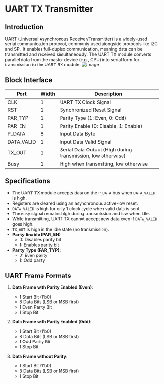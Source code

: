 
# UART TX Transmitter

## Introduction

UART (Universal Asynchronous Receiver/Transmitter) is a widely-used serial communication protocol, commonly used alongside protocols like I2C and SPI. It enables full-duplex communication, meaning data can be transmitted and received simultaneously. The UART TX module converts parallel data from the master device (e.g., CPU) into serial form for transmission to the UART RX module.
![image](https://github.com/user-attachments/assets/6713f77b-4984-4dbb-8be6-8c1de97b847d)

## Block Interface

| Port      | Width | Description                           |
|-----------|-------|---------------------------------------|
| CLK       | 1     | UART TX Clock Signal                  |
| RST       | 1     | Synchronized Reset Signal             |
| PAR_TYP   | 1     | Parity Type (1: Even, 0: Odd)         |
| PAR_EN    | 1     | Parity Enable (0: Disable, 1: Enable) |
| P_DATA    | 8     | Input Data Byte                       |
| DATA_VALID| 1     | Input Data Valid Signal               |
| TX_OUT    | 1     | Serial Data Output (High during transmission, low otherwise) |
| Busy      | 1     | High when transmitting, low otherwise |

## Specifications

- The UART TX module accepts data on the `P_DATA` bus when `DATA_VALID` is high.
- Registers are cleared using an asynchronous active-low reset.
- `DATA_VALID` is high for only 1 clock cycle when valid data is sent.
- The `Busy` signal remains high during transmission and low when idle.
- While transmitting, UART TX cannot accept new data even if `DATA_VALID` goes high.
- `TX_OUT` is high in the idle state (no transmission).
- **Parity Enable (PAR_EN)**: 
  - 0: Disables parity bit
  - 1: Enables parity bit
- **Parity Type (PAR_TYP)**:
  - 0: Even parity
  - 1: Odd parity

## UART Frame Formats

1. **Data Frame with Parity Enabled (Even)**:
   - 1 Start Bit (1'b0)
   - 8 Data Bits (LSB or MSB first)
   - 1 Even Parity Bit
   - 1 Stop Bit

2. **Data Frame with Parity Enabled (Odd)**:
   - 1 Start Bit (1'b0)
   - 8 Data Bits (LSB or MSB first)
   - 1 Odd Parity Bit
   - 1 Stop Bit

3. **Data Frame without Parity**:
   - 1 Start Bit (1'b0)
   - 8 Data Bits (LSB or MSB first)
   - 1 Stop Bit


